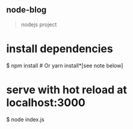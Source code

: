 ## node-blog

> nodejs project

# install dependencies
$ npm install # Or yarn install*[see note below]

# serve with hot reload at localhost:3000
$ node index.js